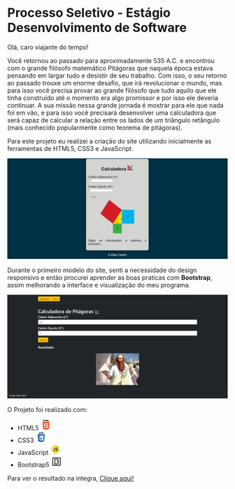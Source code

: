 # Processo Seletivo - Estágio Desenvolvimento de Software
 
Olá, caro viajante do tempo!

Você retornou ao passado para aproximadamente 535 A.C. e encontrou com o grande
filósofo matemático Pitágoras que naquela época estava pensando em largar tudo e desistir
de seu trabalho. Com isso, o seu retorno ao passado trouxe um enorme desafio, que irá
revolucionar o mundo, mas para isso você precisa provar ao grande filósofo que tudo aquilo
que ele tinha construído até o momento era algo promissor e por isso ele deveria continuar.
A sua missão nessa grande jornada é mostrar para ele que nada foi em vão, e para isso você
precisará desenvolver uma calculadora que será capaz de calcular a relação entre os lados de
um triângulo retângulo (mais conhecido popularmente como teorema de pitágoras).


Para este projeto eu realizei a criação do site utilizando inicialmente as ferramentas de HTML5, CSS3 e JavaScript. 

![layout antigo](imagens/layoutantigo.png)

Durante o primeiro modelo do site, senti a necessidade do design responsivo e então procurei aprender as boas praticas com **Bootstrap**, assim melhorando a interface e visualização do meu programa.

![layout antigo](imagens/layoutnovo.png)

O Projeto foi realizado com:
- HTML5 <img src="imagens/iconehtml5.png" width="25"/>
- CSS3  <img src="imagens/iconecss3.png" width="25"/>
- JavaScript <img src="imagens/iconejs.png" width="25"/>
- Bootstrap5 <img src="imagens/iconebootstrap.png" width="25"/>

Para ver o resultado na integra, [Clique aqui!](https://eliascastrosousa.github.io/DesafioCromai/)


